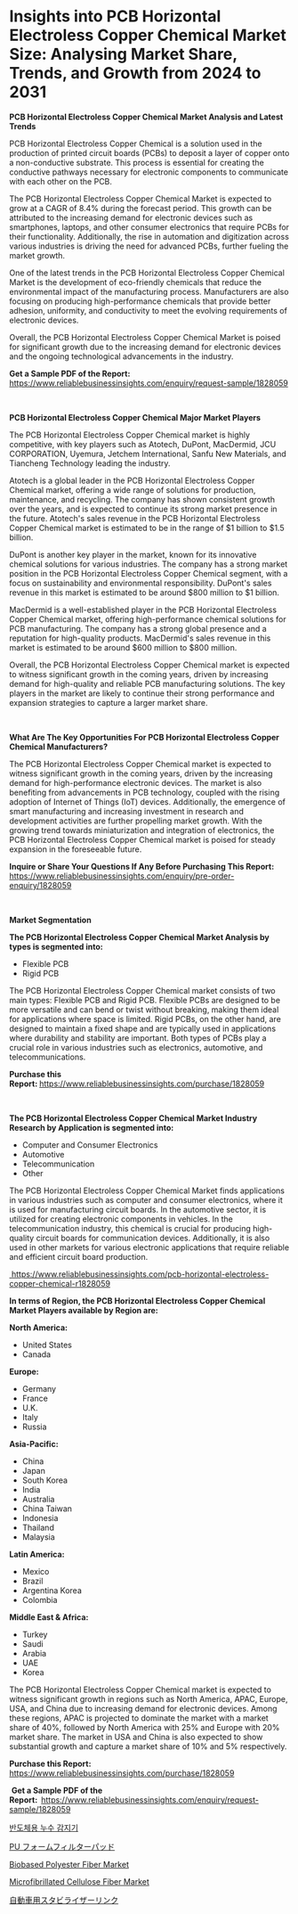 <p><h1>Insights into PCB Horizontal Electroless Copper Chemical Market Size: Analysing Market Share, Trends, and Growth from 2024 to 2031</h1></p><p><strong>PCB Horizontal Electroless Copper Chemical Market Analysis and Latest Trends</strong></p>
<p><p>PCB Horizontal Electroless Copper Chemical is a solution used in the production of printed circuit boards (PCBs) to deposit a layer of copper onto a non-conductive substrate. This process is essential for creating the conductive pathways necessary for electronic components to communicate with each other on the PCB.</p><p>The PCB Horizontal Electroless Copper Chemical Market is expected to grow at a CAGR of 8.4% during the forecast period. This growth can be attributed to the increasing demand for electronic devices such as smartphones, laptops, and other consumer electronics that require PCBs for their functionality. Additionally, the rise in automation and digitization across various industries is driving the need for advanced PCBs, further fueling the market growth.</p><p>One of the latest trends in the PCB Horizontal Electroless Copper Chemical Market is the development of eco-friendly chemicals that reduce the environmental impact of the manufacturing process. Manufacturers are also focusing on producing high-performance chemicals that provide better adhesion, uniformity, and conductivity to meet the evolving requirements of electronic devices.</p><p>Overall, the PCB Horizontal Electroless Copper Chemical Market is poised for significant growth due to the increasing demand for electronic devices and the ongoing technological advancements in the industry.</p></p>
<p><strong>Get a Sample PDF of the Report:&nbsp;</strong> <a href="https://www.reliablebusinessinsights.com/enquiry/request-sample/1828059">https://www.reliablebusinessinsights.com/enquiry/request-sample/1828059</a></p>
<p>&nbsp;</p>
<p><strong>PCB Horizontal Electroless Copper Chemical Major Market Players</strong></p>
<p><p>The PCB Horizontal Electroless Copper Chemical market is highly competitive, with key players such as Atotech, DuPont, MacDermid, JCU CORPORATION, Uyemura, Jetchem International, Sanfu New Materials, and Tiancheng Technology leading the industry. </p><p>Atotech is a global leader in the PCB Horizontal Electroless Copper Chemical market, offering a wide range of solutions for production, maintenance, and recycling. The company has shown consistent growth over the years, and is expected to continue its strong market presence in the future. Atotech's sales revenue in the PCB Horizontal Electroless Copper Chemical market is estimated to be in the range of $1 billion to $1.5 billion.</p><p>DuPont is another key player in the market, known for its innovative chemical solutions for various industries. The company has a strong market position in the PCB Horizontal Electroless Copper Chemical segment, with a focus on sustainability and environmental responsibility. DuPont's sales revenue in this market is estimated to be around $800 million to $1 billion.</p><p>MacDermid is a well-established player in the PCB Horizontal Electroless Copper Chemical market, offering high-performance chemical solutions for PCB manufacturing. The company has a strong global presence and a reputation for high-quality products. MacDermid's sales revenue in this market is estimated to be around $600 million to $800 million.</p><p>Overall, the PCB Horizontal Electroless Copper Chemical market is expected to witness significant growth in the coming years, driven by increasing demand for high-quality and reliable PCB manufacturing solutions. The key players in the market are likely to continue their strong performance and expansion strategies to capture a larger market share.</p></p>
<p>&nbsp;</p>
<p><strong>What Are The Key Opportunities For PCB Horizontal Electroless Copper Chemical Manufacturers?</strong></p>
<p><p>The PCB Horizontal Electroless Copper Chemical market is expected to witness significant growth in the coming years, driven by the increasing demand for high-performance electronic devices. The market is also benefiting from advancements in PCB technology, coupled with the rising adoption of Internet of Things (IoT) devices. Additionally, the emergence of smart manufacturing and increasing investment in research and development activities are further propelling market growth. With the growing trend towards miniaturization and integration of electronics, the PCB Horizontal Electroless Copper Chemical market is poised for steady expansion in the foreseeable future.</p></p>
<p><strong>Inquire or Share Your Questions If Any Before Purchasing This Report:</strong> <a href="https://www.reliablebusinessinsights.com/enquiry/pre-order-enquiry/1828059">https://www.reliablebusinessinsights.com/enquiry/pre-order-enquiry/1828059</a></p>
<p>&nbsp;</p>
<p><strong>Market Segmentation</strong></p>
<p><strong>The PCB Horizontal Electroless Copper Chemical Market Analysis by types is segmented into:</strong></p>
<p><ul><li>Flexible PCB</li><li>Rigid PCB</li></ul></p>
<p><p>The PCB Horizontal Electroless Copper Chemical market consists of two main types: Flexible PCB and Rigid PCB. Flexible PCBs are designed to be more versatile and can bend or twist without breaking, making them ideal for applications where space is limited. Rigid PCBs, on the other hand, are designed to maintain a fixed shape and are typically used in applications where durability and stability are important. Both types of PCBs play a crucial role in various industries such as electronics, automotive, and telecommunications.</p></p>
<p><strong>Purchase this Report:&nbsp;</strong><a href="https://www.reliablebusinessinsights.com/purchase/1828059">https://www.reliablebusinessinsights.com/purchase/1828059</a></p>
<p>&nbsp;</p>
<p><strong>The PCB Horizontal Electroless Copper Chemical Market Industry Research by Application is segmented into:</strong></p>
<p><ul><li>Computer and Consumer Electronics</li><li>Automotive</li><li>Telecommunication</li><li>Other</li></ul></p>
<p><p>The PCB Horizontal Electroless Copper Chemical Market finds applications in various industries such as computer and consumer electronics, where it is used for manufacturing circuit boards. In the automotive sector, it is utilized for creating electronic components in vehicles. In the telecommunication industry, this chemical is crucial for producing high-quality circuit boards for communication devices. Additionally, it is also used in other markets for various electronic applications that require reliable and efficient circuit board production.</p></p>
<p><a href="https://www.reliablebusinessinsights.com/pcb-horizontal-electroless-copper-chemical-r1828059">&nbsp;https://www.reliablebusinessinsights.com/pcb-horizontal-electroless-copper-chemical-r1828059</a></p>
<p><strong>In terms of Region, the PCB Horizontal Electroless Copper Chemical Market Players available by Region are:</strong></p>
<p>
    <p> <strong> North America: </strong>
        <ul>
            <li>United States</li>
            <li>Canada</li>
        </ul>
        </p> 
    <p> <strong> Europe: </strong>
        <ul>
            <li>Germany</li>
            <li>France</li>
            <li>U.K.</li>
            <li>Italy</li>
            <li>Russia</li>
        </ul>
        </p> 
    <p> <strong> Asia-Pacific: </strong>
        <ul>
            <li>China</li>
            <li>Japan</li>
            <li>South Korea</li>
            <li>India</li>
            <li>Australia</li>
            <li>China Taiwan</li>
            <li>Indonesia</li>
            <li>Thailand</li>
            <li>Malaysia</li>
        </ul>
        </p> 
    <p> <strong> Latin America: </strong>
        <ul>
            <li>Mexico</li>
            <li>Brazil</li>
            <li>Argentina Korea</li>
            <li>Colombia</li>
        </ul>
        </p> 
    <p> <strong> Middle East & Africa: </strong>
        <ul>
            <li>Turkey</li>
            <li>Saudi</li>
            <li>Arabia</li>
            <li>UAE</li>
            <li>Korea</li>
        </ul>
    </p>
    </p>
<p><p>The PCB Horizontal Electroless Copper Chemical market is expected to witness significant growth in regions such as North America, APAC, Europe, USA, and China due to increasing demand for electronic devices. Among these regions, APAC is projected to dominate the market with a market share of 40%, followed by North America with 25% and Europe with 20% market share. The market in USA and China is also expected to show substantial growth and capture a market share of 10% and 5% respectively.</p></p>
<p><strong>Purchase this Report: </strong><a href="https://www.reliablebusinessinsights.com/purchase/1828059">https://www.reliablebusinessinsights.com/purchase/1828059</a></p>
<p>&nbsp;<strong>Get a Sample PDF of the Report:&nbsp;&nbsp;</strong><a href="https://www.reliablebusinessinsights.com/enquiry/request-sample/1828059">https://www.reliablebusinessinsights.com/enquiry/request-sample/1828059</a></p>
<p><strong></strong></p>
<p><p><a href="https://github.com/BrettWeberrt8767765/Market-Research-Report-List-2/blob/main/1568533143758.md">반도체용 누수 감지기</a></p><p><a href="https://medium.com/@alfaro.etbn_52903/%E3%82%B0%E3%83%AD%E3%83%BC%E3%83%90%E3%83%ABpu%E3%83%95%E3%82%A9%E3%83%BC%E3%83%A0%E3%83%95%E3%82%A3%E3%83%AB%E3%82%BF%E3%83%BC%E3%83%91%E3%83%83%E3%83%89%E5%B8%82%E5%A0%B4%E3%81%AE%E7%8A%B6%E6%B3%81-2024%E5%B9%B4-2031%E5%B9%B4-%E3%81%8A%E3%82%88%E3%81%B3%E5%9C%B0%E5%9F%9F-%E8%A3%BD%E5%93%81-%E3%82%A8%E3%83%B3%E3%83%89%E3%83%A6%E3%83%BC%E3%82%B9%E5%88%A5%E3%81%AE%E4%BA%88%E6%B8%AC-4de2f5b109b0">PU フォームフィルターパッド</a></p><p><a href="https://github.com/sowravmitra0/Market-Research-Report-List-1/blob/main/biobased-polyester-fiber-market.md">Biobased Polyester Fiber Market</a></p><p><a href="https://github.com/kaiserrayhan25/Market-Research-Report-List-1/blob/main/microfibrillated-cellulose-fiber-market.md">Microfibrillated Cellulose Fiber Market</a></p><p><a href="https://medium.com/@brucenichols644/%E8%87%AA%E5%8B%95%E8%BB%8A%E3%82%B9%E3%82%BF%E3%83%93%E3%83%A9%E3%82%A4%E3%82%B6%E3%83%BC%E3%83%AA%E3%83%B3%E3%82%AF%E3%81%AE%E5%B8%82%E5%A0%B4%E8%A6%8F%E6%A8%A1%E3%81%A8%E3%82%B7%E3%82%A7%E3%82%A2%E5%88%86%E6%9E%90-%E6%88%90%E9%95%B7%E3%83%88%E3%83%AC%E3%83%B3%E3%83%89%E3%81%A8%E4%BA%88%E6%B8%AC-2024%E5%B9%B4-2031%E5%B9%B4-d0558c84d18b">自動車用スタビライザーリンク</a></p></p>